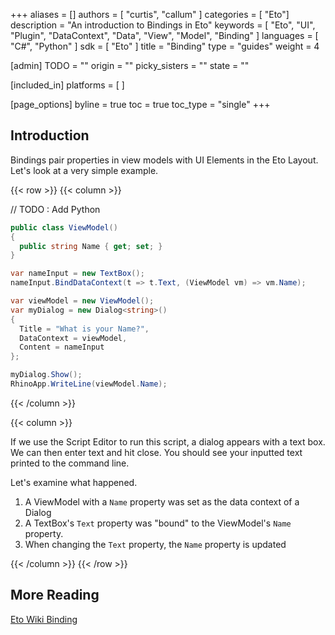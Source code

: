 +++
aliases = []
authors = [ "curtis", "callum" ]
categories = [ "Eto"]
description = "An introduction to Bindings in Eto"
keywords = [ "Eto", "UI", "Plugin", "DataContext", "Data", "View", "Model", "Binding" ]
languages = [ "C#", "Python" ]
sdk = [ "Eto" ]
title = "Binding"
type = "guides"
weight = 4

[admin]
TODO = ""
origin = ""
picky_sisters = ""
state = ""

[included_in]
platforms = [ ]

[page_options]
byline = true
toc = true
toc_type = "single"
+++

## Introduction
Bindings pair properties in view models with UI Elements in the Eto Layout.
Let's look at a very simple example.

{{< row >}}
{{< column >}}

// TODO : Add Python
``` cs
public class ViewModel()
{
  public string Name { get; set; }
}

var nameInput = new TextBox();
nameInput.BindDataContext(t => t.Text, (ViewModel vm) => vm.Name);

var viewModel = new ViewModel();
var myDialog = new Dialog<string>()
{
  Title = "What is your Name?",
  DataContext = viewModel,
  Content = nameInput
};

myDialog.Show();
RhinoApp.WriteLine(viewModel.Name);
```

{{< /column >}}

{{< column >}}

If we use the Script Editor to run this script, a dialog appears with a text box. We can then enter text and hit close. You should see your inputted text printed to the command line.

Let's examine what happened.
1. A ViewModel with a `Name` property was set as the data context of a Dialog
2. A TextBox's `Text` property was "bound" to the ViewModel's `Name` property.
3. When changing the `Text` property, the `Name` property is updated


{{< /column >}}
{{< /row >}}

## More Reading
[Eto Wiki Binding](https://github.com/picoe/Eto/wiki/Data-Binding)